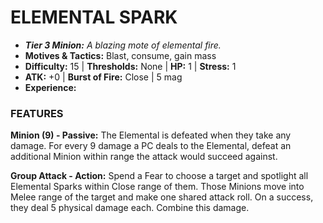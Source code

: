 # ELEMENTAL SPARK

- ***Tier 3 Minion:*** *A blazing mote of elemental fire.*
- **Motives & Tactics:** Blast, consume, gain mass
- **Difficulty:** 15 | **Thresholds:** None | **HP:** 1 | **Stress:** 1
- **ATK:** +0 | **Burst of Fire:** Close | 5 mag
- **Experience:** 

### FEATURES

**Minion (9) - Passive:** The Elemental is defeated when they take any damage. For every 9 damage a PC deals to the Elemental, defeat an additional Minion within range the attack would succeed against.

**Group Attack - Action:** Spend a Fear to choose a target and spotlight all Elemental Sparks within Close range of them. Those Minions move into Melee range of the target and make one shared attack roll. On a success, they deal 5 physical damage each. Combine this damage.
